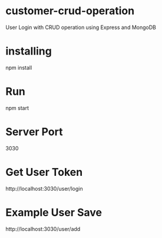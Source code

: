 # customer-crud-operation
User Login with CRUD operation using Express and MongoDB
# installing
npm install
# Run
npm start
# Server Port
3030
# Get User Token
http://localhost:3030/user/login
# Example User Save
http://localhost:3030/user/add

